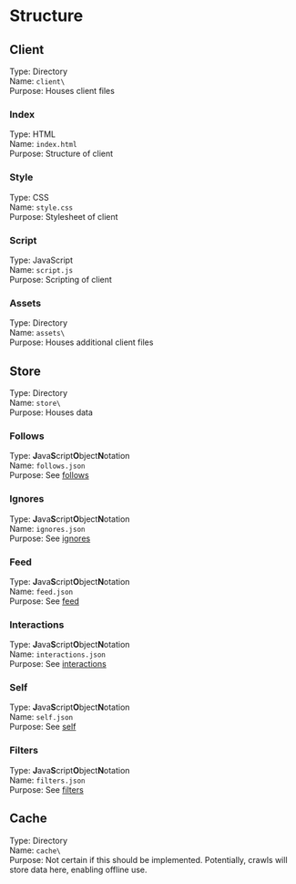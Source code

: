 # Structure
## Client
Type: Directory  
Name: `client\`  
Purpose: Houses client files

### Index
Type: HTML  
Name: `index.html`  
Purpose: Structure of client

### Style
Type: CSS  
Name: `style.css`  
Purpose: Stylesheet of client

### Script
Type: JavaScript  
Name: `script.js`  
Purpose: Scripting of client

### Assets
Type: Directory  
Name: `assets\`  
Purpose: Houses additional client files

## Store
Type: Directory  
Name: `store\`  
Purpose: Houses data

### Follows
Type: **J**ava**S**cript**O**bject**N**otation  
Name: `follows.json`  
Purpose: See [follows](follows.md)

### Ignores
Type: **J**ava**S**cript**O**bject**N**otation  
Name: `ignores.json`  
Purpose: See [ignores](ignores.md)

### Feed
Type: **J**ava**S**cript**O**bject**N**otation  
Name: `feed.json`  
Purpose: See [feed](feed.md)

### Interactions
Type: **J**ava**S**cript**O**bject**N**otation  
Name: `interactions.json`  
Purpose: See [interactions](interactions.md)

### Self
Type: **J**ava**S**cript**O**bject**N**otation  
Name: `self.json`  
Purpose: See [self](self.md)

### Filters
Type: **J**ava**S**cript**O**bject**N**otation  
Name: `filters.json`  
Purpose: See [filters](filters.md)

## Cache
Type: Directory  
Name: `cache\`  
Purpose: Not certain if this should be implemented. Potentially, crawls will store data here, enabling offline use.
<!--stackedit_data:
eyJoaXN0b3J5IjpbLTE3ODkxNjQyMTEsLTE5NTE1ODk0MTZdfQ
==
-->